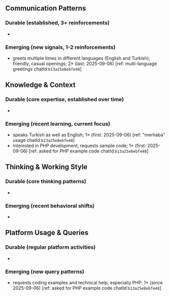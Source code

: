 ## Communication Patterns
### Durable (established, 3+ reinforcements)
-  

### Emerging (new signals, 1-2 reinforcements)
- greets multiple times in different languages (English and Turkish); friendly, casual openings; 2× (last: 2025-09-06) [ref: multi-language greetings chatId:`b13a25e8ebfe48`]

## Knowledge & Context
### Durable (core expertise, established over time)
-  

### Emerging (recent learning, current focus)
- speaks Turkish as well as English; 1× (first: 2025-09-06) [ref: "merhaba" usage chatId:`b13a25e8ebfe48`]
- interested in PHP development; requests sample code; 1× (first: 2025-09-06) [ref: asked for PHP example code chatId:`b13a25e8ebfe48`]

## Thinking & Working Style
### Durable (core thinking patterns)
-  

### Emerging (recent behavioral shifts)
-  

## Platform Usage & Queries
### Durable (regular platform activities)
-  

### Emerging (new query patterns)
- requests coding examples and technical help, especially PHP; 1× (since 2025-09-06) [ref: asked for PHP example code chatId:`b13a25e8ebfe48`]